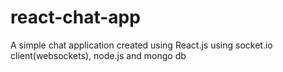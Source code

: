 # react-chat-app
A simple chat application created using React.js using socket.io client(websockets), node.js and mongo db
